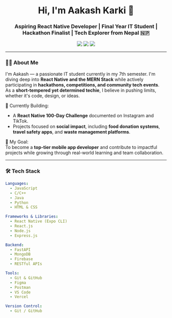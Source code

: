 <h1 align="center">Hi, I'm Aakash Karki 🌌</h1>
<h3 align="center">Aspiring React Native Developer | Final Year IT Student | Hackathon Finalist | Tech Explorer from Nepal 🇳🇵</h3>

<p align="center">
  <a href="mailto:yaakash543@gmail.com"><img src="https://img.shields.io/badge/email-yaakash543@gmail.com-red?style=for-the-badge&logo=gmail"></a>
  <a href="https://www.linkedin.com/in/aakashkarki7/"><img src="https://img.shields.io/badge/linkedin-AakashKarki-blue?style=for-the-badge&logo=linkedin"></a>
  <a href="https://instagram.com/your_instagram"><img src="https://img.shields.io/badge/instagram-@your_instagram-purple?style=for-the-badge&logo=instagram"></a>
</p>

---

### 👨‍💻 About Me
I'm Aakash — a passionate IT student currently in my 7th semester. I'm diving deep into **React Native and the MERN Stack** while actively participating in **hackathons, competitions, and community tech events**.  
As a **short-tempered yet determined techie**, I believe in pushing limits, whether it's code, design, or ideas.

🔭 Currently Building:  
- A **React Native 100-Day Challenge** documented on Instagram and TikTok.  
- Projects focused on **social impact**, including **food donation systems**, **travel safety apps**, and **waste management platforms**.

🎯 My Goal:  
To become a **top-tier mobile app developer** and contribute to impactful projects while growing through real-world learning and team collaboration.

---

### 🛠️ Tech Stack

```yaml
Languages:
  - JavaScript
  - C/C++
  - Java
  - Python
  - HTML & CSS

Frameworks & Libraries:
  - React Native (Expo CLI)
  - React.js
  - Node.js
  - Express.js

Backend:
  - FastAPI
  - MongoDB
  - Firebase
  - RESTful APIs

Tools:
  - Git & GitHub
  - Figma
  - Postman
  - VS Code
  - Vercel

Version Control:
  - Git / GitHub
